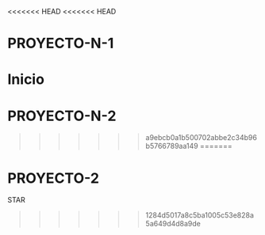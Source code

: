 <<<<<<< HEAD
<<<<<<< HEAD
# PROYECTO-N-1
Inicio 
=======
# PROYECTO-N-2
>>>>>>> a9ebcb0a1b500702abbe2c34b96b5766789aa149
=======
# PROYECTO-2
STAR
>>>>>>> 1284d5017a8c5ba1005c53e828a5a649d4d8a9de
